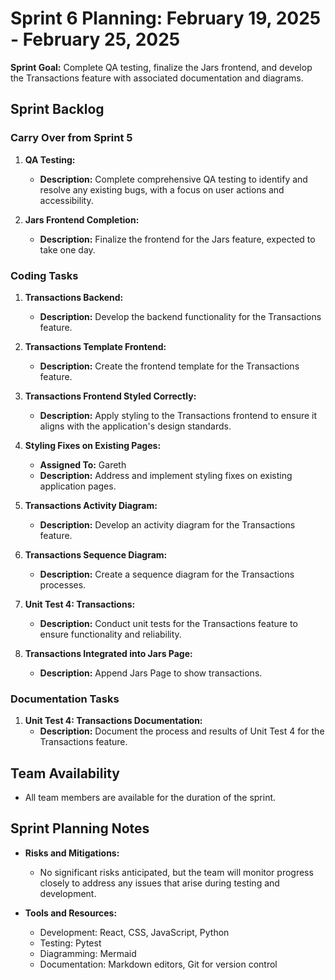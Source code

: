 # Sprint 6 Planning: February 19, 2025 - February 25, 2025

**Sprint Goal:** Complete QA testing, finalize the Jars frontend, and develop the Transactions feature with associated documentation and diagrams.

## Sprint Backlog

### Carry Over from Sprint 5

1. **QA Testing:**
   - **Description:** Complete comprehensive QA testing to identify and resolve any existing bugs, with a focus on user actions and accessibility.

2. **Jars Frontend Completion:**
   - **Description:** Finalize the frontend for the Jars feature, expected to take one day.

### Coding Tasks

1. **Transactions Backend:**
   - **Description:** Develop the backend functionality for the Transactions feature.

2. **Transactions Template Frontend:**
   - **Description:** Create the frontend template for the Transactions feature.

3. **Transactions Frontend Styled Correctly:**
   - **Description:** Apply styling to the Transactions frontend to ensure it aligns with the application's design standards.

4. **Styling Fixes on Existing Pages:**
   - **Assigned To:** Gareth
   - **Description:** Address and implement styling fixes on existing application pages.

5. **Transactions Activity Diagram:**
   - **Description:** Develop an activity diagram for the Transactions feature.

6. **Transactions Sequence Diagram:**
   - **Description:** Create a sequence diagram for the Transactions processes.

7. **Unit Test 4: Transactions:**
   - **Description:** Conduct unit tests for the Transactions feature to ensure functionality and reliability.

8. **Transactions Integrated into Jars Page:**
   - **Description:** Append Jars Page to show transactions.

### Documentation Tasks

1. **Unit Test 4: Transactions Documentation:**
   - **Description:** Document the process and results of Unit Test 4 for the Transactions feature.

## Team Availability

- All team members are available for the duration of the sprint.

## Sprint Planning Notes

- **Risks and Mitigations:**
  - No significant risks anticipated, but the team will monitor progress closely to address any issues that arise during testing and development.

- **Tools and Resources:**
  - Development: React, CSS, JavaScript, Python
  - Testing: Pytest
  - Diagramming: Mermaid
  - Documentation: Markdown editors, Git for version control
